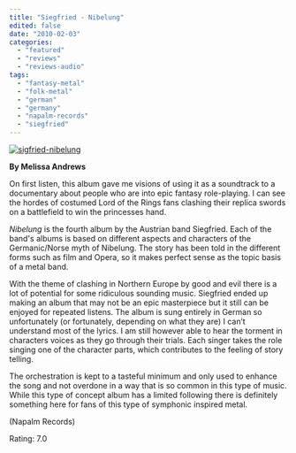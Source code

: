 ```yaml
---
title: "Siegfried - Nibelung"
edited: false
date: "2010-02-03"
categories:
  - "featured"
  - "reviews"
  - "reviews-audio"
tags:
  - "fantasy-metal"
  - "folk-metal"
  - "german"
  - "germany"
  - "napalm-records"
  - "siegfried"
---
```


[![sigfried-nibelung](http://www.hellbound.ca/wp-content/uploads/2010/02/sigfried-nibelung.jpg "sigfried-nibelung")](http://www.hellbound.ca/wp-content/uploads/2010/02/sigfried-nibelung.jpg)

**By Melissa Andrews**

On first listen, this album gave me visions of using it as a soundtrack to a documentary about people who are into epic fantasy role-playing. I can see the hordes of costumed Lord of the Rings fans clashing their replica swords on a battlefield to win the princesses hand.

_Nibelung_ is the fourth album by the Austrian band Siegfried. Each of the band's albums is based on different aspects and characters of the Germanic/Norse myth of Nibelung. The story has been told in the different forms such as film and Opera, so it makes perfect sense as the topic basis of a metal band.

With the theme of clashing in Northern Europe by good and evil there is a lot of potential for some ridiculous sounding music. Siegfried ended up making an album that may not be an epic masterpiece but it still can be enjoyed for repeated listens. The album is sung entirely in German so unfortunately (or fortunately, depending on what they are) I can’t understand most of the lyrics. I am still however able to hear the torment in characters voices as they go through their trials. Each singer takes the role singing one of the character parts, which contributes to the feeling of story telling.

The orchestration is kept to a tasteful minimum and only used to enhance the song and not overdone in a way that is so common in this type of music. While this type of concept album has a limited following there is definitely something here for fans of this type of symphonic inspired metal.

(Napalm Records)

Rating: 7.0
